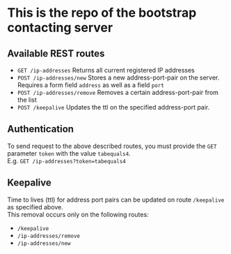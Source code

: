 # This is the repo of the bootstrap contacting server

## Available REST routes

* `GET /ip-addresses` Returns all current registered IP addresses
* `POST /ip-addresses/new` Stores a new address-port-pair on the server. Requires a form field `address` as well as a field `port`
* `POST /ip-addresses/remove` Removes a certain address-port-pair from the list
* `POST /keepalive` Updates the ttl on the specified address-port pair. 

## Authentication

To send request to the above described routes, you must provide the `GET` parameter `token` with the value `tabequals4`.     
E.g. `GET /ip-addresses?token=tabequals4`

## Keepalive

Time to lives (ttl) for address port pairs can be updated on route `/keepalive` as specified above.    
This removal occurs only on the following routes: 

* `/keepalive`
* `/ip-addresses/remove`
* `/ip-addresses/new`